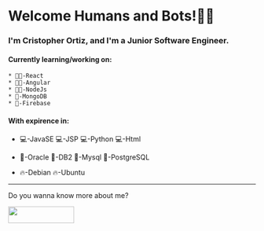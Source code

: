 # Welcome Humans and Bots!🙋‍♂️

### I'm Cristopher Ortiz, and I'm a Junior Software Engineer.

#### Currently learning/working on:

    * 👨‍💻-React
    * 👨‍💻-Angular
    * 👨‍💻-NodeJs
    * 💾-MongoDB
    * 💾-Firebase

#### With expirence in:

   * 💻-JavaSE   💻-JSP   💻-Python   💻-Html

   * 💾-Oracle   💾-DB2   💾-Mysql   💾-PostgreSQL

   * 🔥-Debian   🔥-Ubuntu
---
<div>
  <p>Do you wanna know more about me?</p>
  <a href="https://www.linkedin.com/in/crisdev/> target="_blank">
       <img    
    src="https://upload.wikimedia.org/wikipedia/commons/thumb/8/80/LinkedIn_Logo_2013.svg/268px-LinkedIn_Logo_2013.svg.png"
    height="34"
    width="134"
  />                                                           
  </a>
</div>
